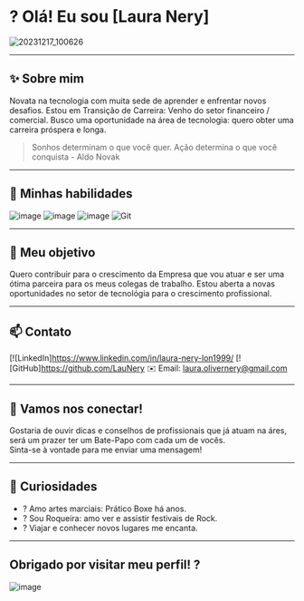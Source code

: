 # ? Olá! Eu sou **[Laura Nery]**

![20231217_100626](https://github.com/user-attachments/assets/fd2bfb8d-4d41-4270-94f1-21bf754b9d33)


---

## ✨ Sobre mim

Novata na tecnologia com muita sede de aprender e enfrentar novos desafios. 
Estou em Transição de Carreira: Venho do setor financeiro / comercial.
Busco uma oportunidade na área de tecnologia: quero obter uma carreira próspera e longa.

> Sonhos determinam o que você quer. Ação determina o que você conquista - Aldo Novak

---

## 🚀 Minhas habilidades

![image](https://github.com/user-attachments/assets/fda5b501-4593-4472-8462-12b1bef9f021)
![image](https://github.com/user-attachments/assets/2efaee9d-7539-4fb3-9ed1-02ae59d323ee)
![image](https://github.com/user-attachments/assets/a09340e8-5e18-4f23-a87e-462ba36ed0a1)
![Git](https://img.shields.io/badge/Git-F05032?style=for-the-badge&logo=git&logoColor=white)

---

## 🎯 Meu objetivo

Quero contribuir para o crescimento da Empresa que vou atuar e ser uma ótima parceira para os meus colegas de trabalho.
Estou aberta a novas oportunidades no setor de tecnológia para o crescimento profissional.

---

## 📫 Contato

[![LinkedIn]https://www.linkedin.com/in/laura-nery-lon1999/
[![GitHub]https://github.com/LauNery
✉️ Email: laura.olivernery@gmail.com

---

## 🌟 Vamos nos conectar!

Gostaria de ouvir dicas e conselhos de profissionais que já atuam na áres, será um prazer ter um Bate-Papo com cada um de vocês.  
Sinta-se à vontade para me enviar uma mensagem!

---

## 🎉 Curiosidades

- ? Amo artes marciais: Prático Boxe há anos.
- ? Sou Roqueira: amo ver e assistir festivais de Rock.
- ? Viajar e conhecer novos lugares me encanta.

---

## Obrigado por visitar meu perfil! ?

![image](https://github.com/user-attachments/assets/a7001f54-9fe7-4f35-939b-e3c69a2d9dec)
